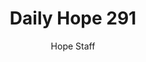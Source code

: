 ---
image: /assets/img/daily-hope-default-artwork.png
title: Daily Hope 291
number: 291
categories:
  - Daily Hope
author: Hope Staff
notes: Daily Hope 291
embed: >-
  EMBED_GOES_HERE
---